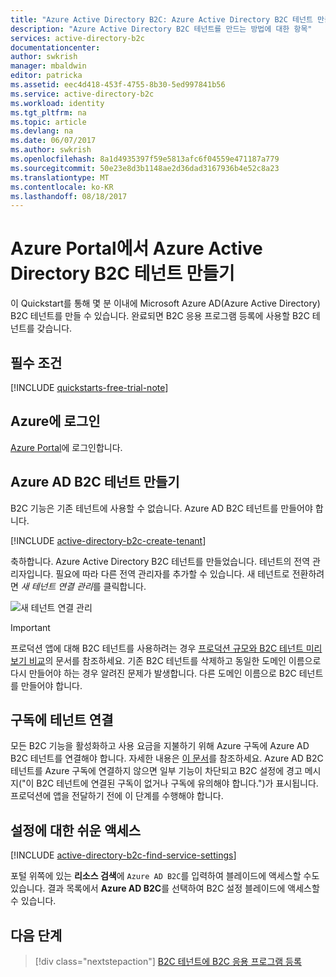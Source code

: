 ```yaml
---
title: "Azure Active Directory B2C: Azure Active Directory B2C 테넌트 만들기 | Microsoft Docs"
description: "Azure Active Directory B2C 테넌트를 만드는 방법에 대한 항목"
services: active-directory-b2c
documentationcenter: 
author: swkrish
manager: mbaldwin
editor: patricka
ms.assetid: eec4d418-453f-4755-8b30-5ed997841b56
ms.service: active-directory-b2c
ms.workload: identity
ms.tgt_pltfrm: na
ms.topic: article
ms.devlang: na
ms.date: 06/07/2017
ms.author: swkrish
ms.openlocfilehash: 8a1d4935397f59e5813afc6f04559e471187a779
ms.sourcegitcommit: 50e23e8d3b1148ae2d36dad3167936b4e52c8a23
ms.translationtype: MT
ms.contentlocale: ko-KR
ms.lasthandoff: 08/18/2017
---
```

# <a name="create-an-azure-active-directory-b2c-tenant-in-the-azure-portal"></a>Azure Portal에서 Azure Active Directory B2C 테넌트 만들기

이 Quickstart를 통해 몇 분 이내에 Microsoft Azure AD(Azure Active Directory) B2C 테넌트를 만들 수 있습니다. 완료되면 B2C 응용 프로그램 등록에 사용할 B2C 테넌트를 갖습니다.

## <a name="prerequisites"></a>필수 조건

[!INCLUDE [quickstarts-free-trial-note](../../includes/quickstarts-free-trial-note.md)]

##  <a name="log-in-to-azure"></a>Azure에 로그인

[Azure Portal](https://portal.azure.com/)에 로그인합니다.

## <a name="create-an-azure-ad-b2c-tenant"></a>Azure AD B2C 테넌트 만들기

B2C 기능은 기존 테넌트에 사용할 수 없습니다. Azure AD B2C 테넌트를 만들어야 합니다.

[!INCLUDE [active-directory-b2c-create-tenant](../../includes/active-directory-b2c-create-tenant.md)]

축하합니다. Azure Active Directory B2C 테넌트를 만들었습니다. 테넌트의 전역 관리자입니다. 필요에 따라 다른 전역 관리자를 추가할 수 있습니다. 새 테넌트로 전환하려면 *새 테넌트 연결 관리*를 클릭합니다.

![새 테넌트 연결 관리](./media/active-directory-b2c-get-started/manage-new-b2c-tenant-link.png)

> [!IMPORTANT]
> 프로덕션 앱에 대해 B2C 테넌트를 사용하려는 경우 [프로덕션 규모와 B2C 테넌트 미리 보기 비교](active-directory-b2c-reference-tenant-type.md)의 문서를 참조하세요. 기존 B2C 테넌트를 삭제하고 동일한 도메인 이름으로 다시 만들어야 하는 경우 알려진 문제가 발생합니다. 다른 도메인 이름으로 B2C 테넌트를 만들어야 합니다.
>
>

## <a name="link-your-tenant-to-your-subscription"></a>구독에 테넌트 연결

모든 B2C 기능을 활성화하고 사용 요금을 지불하기 위해 Azure 구독에 Azure AD B2C 테넌트를 연결해야 합니다. 자세한 내용은 [이 문서](active-directory-b2c-how-to-enable-billing.md)를 참조하세요. Azure AD B2C 테넌트를 Azure 구독에 연결하지 않으면 일부 기능이 차단되고 B2C 설정에 경고 메시지("이 B2C 테넌트에 연결된 구독이 없거나 구독에 유의해야 합니다.")가 표시됩니다. 프로덕션에 앱을 전달하기 전에 이 단계를 수행해야 합니다.

## <a name="easy-access-to-settings"></a>설정에 대한 쉬운 액세스

[!INCLUDE [active-directory-b2c-find-service-settings](../../includes/active-directory-b2c-find-service-settings.md)]

포털 위쪽에 있는 **리소스 검색**에 `Azure AD B2C`를 입력하여 블레이드에 액세스할 수도 있습니다. 결과 목록에서 **Azure AD B2C**를 선택하여 B2C 설정 블레이드에 액세스할 수 있습니다.

## <a name="next-steps"></a>다음 단계

> [!div class="nextstepaction"]
> [B2C 테넌트에 B2C 응용 프로그램 등록](active-directory-b2c-app-registration.md)
